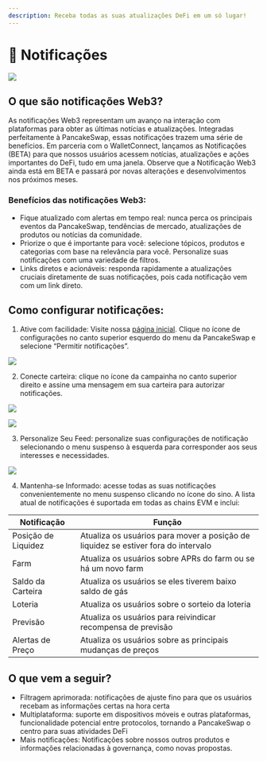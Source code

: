 ```yaml
---
description: Receba todas as suas atualizações DeFi em um só lugar!
---
```


# 🔔 Notificações

![](https://lh7-us.googleusercontent.com/KuhB0fchwKb7jvN7cVj4BiO9ohoIwAS\_\_z8-dU1JjRXHUZ\_diEpe8fRnMhU4DqIN4u9-Io8RZZGhsDVhIC4AB5ohNablWz\_wLYbL9R2C5YR263veplzKXA4R9mvifggqRWr7afdfK1MwaoIMPYKz6Ck)

## O que são notificações Web3?&#x20;

As notificações Web3 representam um avanço na interação com plataformas para obter as últimas notícias e atualizações. Integradas perfeitamente à PancakeSwap, essas notificações trazem uma série de benefícios. Em parceria com o WalletConnect, lançamos as Notificações (BETA) para que nossos usuários acessem notícias, atualizações e ações importantes do DeFi, tudo em uma janela. Observe que a Notificação Web3 ainda está em BETA e passará por novas alterações e desenvolvimentos nos próximos meses.&#x20;

### Benefícios das notificações Web3:&#x20;

* Fique atualizado com alertas em tempo real: nunca perca os principais eventos da PancakeSwap, tendências de mercado, atualizações de produtos ou notícias da comunidade.
* Priorize o que é importante para você: selecione tópicos, produtos e categorias com base na relevância para você. Personalize suas notificações com uma variedade de filtros.&#x20;
* Links diretos e acionáveis: responda rapidamente a atualizações cruciais diretamente de suas notificações, pois cada notificação vem com um link direto.&#x20;

## Como configurar notificações:&#x20;

1. Ative com facilidade: Visite nossa [página inicial](https://pancakeswap.finance/). Clique no ícone de configurações no canto superior esquerdo do menu da PancakeSwap e selecione “Permitir notificações”.

![](https://1397868517-files.gitbook.io/\~/files/v0/b/gitbook-x-prod.appspot.com/o/spaces%2F-MHREX7DHcljbY5IkjgJ-1972196547%2Fuploads%2FWwfil6QC31vs5MGyqPoC%2Fweb-git-feat-web3-notifications-soft-launch.pancake.run\_\_chain%3Dbsc%20\(1\).png?alt=media\&token=e64877bd-b060-44e6-9555-0fa15ae30b3f)

2. Conecte carteira: clique no ícone da campainha no canto superior direito e assine uma mensagem em sua carteira para autorizar notificações.

![](https://1397868517-files.gitbook.io/\~/files/v0/b/gitbook-x-prod.appspot.com/o/spaces%2F-MHREX7DHcljbY5IkjgJ-1972196547%2Fuploads%2FZveBkOhObrpqjU6gaXtG%2Fweb-git-feat-web3-notifications-soft-launch.pancake.run\_\_chain%3Dbsc%20\(6\).png?alt=media\&token=d7ba312a-a56d-40a3-ae0a-e41c0afb0a15)

![](https://1397868517-files.gitbook.io/\~/files/v0/b/gitbook-x-prod.appspot.com/o/spaces%2F-MHREX7DHcljbY5IkjgJ-1972196547%2Fuploads%2F2nyRbaUFDAovFmjNxdQI%2Fweb-git-feat-web3-notifications-soft-launch.pancake.run\_\_chain%3Dbsc%20\(4\).png?alt=media\&token=1aca9409-8feb-4a1d-b803-342901dfdd63)

3. Personalize Seu Feed: personalize suas configurações de notificação selecionando o menu suspenso à esquerda para corresponder aos seus interesses e necessidades.

![](https://1397868517-files.gitbook.io/\~/files/v0/b/gitbook-x-prod.appspot.com/o/spaces%2F-MHREX7DHcljbY5IkjgJ-1972196547%2Fuploads%2FJ7sIALjRm9kBAv9wV6VA%2Fweb-git-feat-web3-notifications-soft-launch.pancake.run\_\_chain%3Dbsc%20\(5\).png?alt=media\&token=6217ce87-7ee2-41b7-a2fe-321b6d861f3d)

4. Mantenha-se Informado: acesse todas as suas notificações convenientemente no menu suspenso clicando no ícone do sino. A lista atual de notificações é suportada em todas as chains EVM e inclui:

| Notificação         | Função                                                                             |
| ------------------- | ---------------------------------------------------------------------------------- |
| Posição de Liquidez | Atualiza os usuários para mover a posição de liquidez se estiver fora do intervalo |
| Farm                | Atualiza os usuários sobre APRs do farm ou se há um novo farm                      |
| Saldo da Carteira   | Atualiza os usuários se eles tiverem baixo saldo de gás                            |
| Loteria             | Atualiza os usuários sobre o sorteio da loteria                                    |
| Previsão            | Atualiza os usuários para reivindicar recompensa de previsão                       |
| Alertas de Preço    | Atualiza os usuários sobre as principais mudanças de preços                        |

## O que vem a seguir?&#x20;

* Filtragem aprimorada: notificações de ajuste fino para que os usuários recebam as informações certas na hora certa&#x20;
* Multiplataforma: suporte em dispositivos móveis e outras plataformas, funcionalidade potencial entre protocolos, tornando a PancakeSwap o centro para suas atividades DeFi&#x20;
* Mais notificações: Notificações sobre nossos outros produtos e informações relacionadas à governança, como novas propostas.
